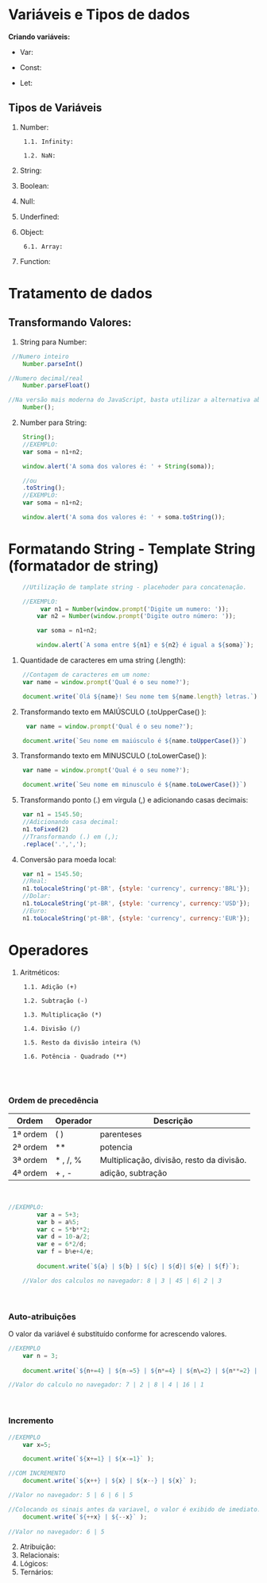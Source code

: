 # Variáveis e Tipos de dados

**Criando variáveis:**
- Var:

- Const:

- Let:

<h2> <strong>Tipos de Variáveis</strong></h2>

1. Number:

        1.1. Infinity:

        1.2. NaN:

2. String:

3. Boolean:

4. Null:

5. Underfined:

6. Object:

        6.1. Array:

7. Function:

# Tratamento de dados

<h2> Transformando Valores:</h2>

1. String para Number: 

~~~JAVASCRIPT
 //Numero inteiro
    Number.parseInt()

//Numero decimal/real
    Number.parseFloat()

//Na versão mais moderna do JavaScript, basta utilizar a alternativa abaixo e ele identifica o tipo de variável numérica:
    Number();
~~~

2. Number para String:

~~~JAVASCRIPT
    String();
    //EXEMPLO:
    var soma = n1+n2;

    window.alert('A soma dos valores é: ' + String(soma));

    //ou
    .toString();
    //EXEMPLO:
    var soma = n1+n2;

    window.alert('A soma dos valores é: ' + soma.toString());
~~~

# Formatando String - Template String (formatador de string)

~~~JAVASCRIPT
    //Utilização de tamplate string - placehoder para concatenação.

    //EXEMPLO:
         var n1 = Number(window.prompt('Digite um numero: '));
        var n2 = Number(window.prompt('Digite outro número: '));

        var soma = n1+n2;

        window.alert(`A soma entre ${n1} e ${n2} é igual a ${soma}`);
~~~

1. Quantidade de caracteres em uma string (.length):
~~~JAVASCRIPT
    //Contagem de caracteres em um nome:
    var name = window.prompt('Qual é o seu nome?');

    document.write(`Olá ${name}! Seu nome tem ${name.length} letras.`)
~~~

2. Transformando texto em MAIÚSCULO (.toUpperCase() ):
~~~JAVASCRIPT
     var name = window.prompt('Qual é o seu nome?');

    document.write(`Seu nome em maiúsculo é ${name.toUpperCase()}`)
~~~
3. Transformando texto em MINUSCULO (.toLowerCase() ):
~~~JAVASCRIPT
    var name = window.prompt('Qual é o seu nome?');

    document.write(`Seu nome em minusculo é ${name.toLowerCase()}`)
~~~
5. Transformando ponto (.) em virgula (,) e adicionando casas decimais:
~~~JAVASCRIPT
    var n1 = 1545.50;
    //Adicionando casa decimal:
    n1.toFixed(2)
    //Transformando (.) em (,);
    .replace('.',',');
~~~
4. Conversão para moeda local:
~~~JAVASCRIPT
    var n1 = 1545.50;
    //Real:
    n1.toLocaleString('pt-BR', {style: 'currency', currency:'BRL'});
    //Dolar:
    n1.toLocaleString('pt-BR', {style: 'currency', currency:'USD'});
    //Euro:
    n1.toLocaleString('pt-BR', {style: 'currency', currency:'EUR'});
~~~

# Operadores 
1. Aritméticos:

        1.1. Adição (+)

        1.2. Subtração (-)

        1.3. Multiplicação (*)

        1.4. Divisão (/)

        1.5. Resto da divisão inteira (%)

        1.6. Potência - Quadrado (**)
<br>
<br>
<h3><strong>Ordem de precedência</strong></h3>

Ordem | Operador | Descrição
----- | ------- |   ---------
1ª ordem | (  )  | parenteses
2ª ordem | **  | potencia
3ª ordem | * , /, %  | Multiplicação, divisão, resto da divisão.
4ª ordem | + , - | adição, subtração

<br>

~~~JAVASCRIPT
//EXEMPLO:
        var a = 5+3;
        var b = a%5;
        var c = 5*b**2;
        var d = 10-a/2;
        var e = 6*2/d;
        var f = b%e+4/e;
        
        document.write(`${a} | ${b} | ${c} | ${d}| ${e} | ${f}`);

    //Valor dos calculos no navegador: 8 | 3 | 45 | 6| 2 | 3
~~~
<br>
<h3><strong>Auto-atribuições</strong></h3>

O valor da variável é substituído conforme for acrescendo valores.
<br>

~~~JAVASCRIPT
//EXEMPLO
    var n = 3;
        
    document.write(`${n+=4} | ${n-=5} | ${n*=4} | ${n\=2} | ${n**=2} | ${n%=5}`);

//Valor do calculo no navegador: 7 | 2 | 8 | 4 | 16 | 1
~~~

<br>
<h3><strong>Incremento</strong></h3>

~~~JAVASCRIPT
//EXEMPLO
    var x=5;

    document.write(`${x+=1} | ${x-=1}` );

//COM INCREMENTO
    document.write(`${x++} | ${x} | ${x--} | ${x}` );

//Valor no navegador: 5 | 6 | 6 | 5

//Colocando os sinais antes da variavel, o valor é exibido de imediato.
    document.write(`${++x} | ${--x}` );
    
//Valor no navegador: 6 | 5

~~~


2. Atribuição:
3. Relacionais:
4. Lógicos:
5. Ternários:

